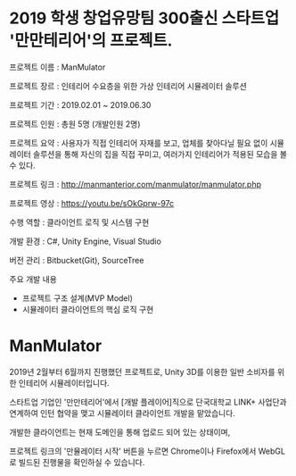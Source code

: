 # 2019 학생 창업유망팀 300출신 스타트업 '만만테리어'의 프로젝트.

프로젝트 이름 : ManMulator

프로젝트 장르 : 인테리어 수요층을 위한 가상 인테리어 시뮬레이터 솔루션

프로젝트 기간 : 2019.02.01 ~ 2019.06.30

프로젝트 인원 : 총원 5명 (개발인원 2명)

프로젝트 요약 : 사용자가 직접 인테리어 자재를 보고, 업체를 찾아다닐 필요 없이 시뮬레이터 솔루션을 통해 자신의 집을 직접 꾸미고, 여러가지 인테리어가 적용된 모습을 볼 수 있다.

프로젝트 링크 : http://manmanterior.com/manmulator/manmulator.php

프로젝트 영상 : https://youtu.be/sOkGprw-97c

수행 역할 : 클라이언트 로직 및 시스템 구현

개발 환경 : C#, Unity Engine, Visual Studio

버전 관리 : Bitbucket(Git), SourceTree

주요 개발 내용
 - 프로젝트 구조 설계(MVP Model)
 - 시뮬레이터 클라이언트의 핵심 로직 구현


# ManMulator
2019년 2월부터 6월까지 진행했던 프로젝트로,
Unity 3D를 이용한 일반 소비자를 위한 인테리어 시뮬레이터입니다.

스타트업 기업인 '만만테리어'에서 [개발 플레이어]직으로 단국대학교 LINK+ 사업단과 연계하여 인턴 협약을 맺고
시뮬레이터 클라이언트 개발을 맡았습니다.

개발한 클라이언트는 현재 도메인을 통해 업로드 되어 있는 상태이며,

프로젝트 링크의 '만뮬레이터 시작' 버튼을 누르면 Chrome이나 Firefox에서 WebGL로 빌드된 진행물을 확인하실 수 있습니다.

